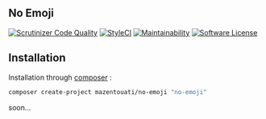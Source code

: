 ## No Emoji

[![Scrutinizer Code Quality](https://scrutinizer-ci.com/g/mazentouati/no-emoji/badges/quality-score.png?b=master)](https://scrutinizer-ci.com/g/mazentouati/no-emoji/?branch=master) [![StyleCI](https://styleci.io/repos/168873915/shield)](https://styleci.io/repos/168873915) [![Maintainability](https://api.codeclimate.com/v1/badges/acab377b68b3ce930708/maintainability)](https://codeclimate.com/github/mazentouati/no-emoji/maintainability) [![Software License](https://img.shields.io/badge/license-MIT-brightgreen.svg?style=flat-square)](./LICENSE)

## Installation
Installation through [composer](http://getcomposer.org/) :

```bash
composer create-project mazentouati/no-emoji "no-emoji"
```

soon...
